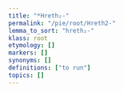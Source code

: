 ```yaml
---
title: "*Hreth₂-"
permalink: "/pie/root/Hreth2-"
lemma_to_sort: "hreth₂-"
klass: root
etymology: []
markers: []
synonyms: []
definitions: ["to run"]
topics: []
---
```

